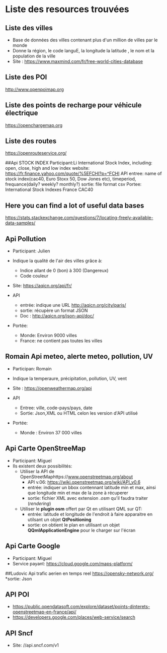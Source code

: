 # Liste des resources trouvées 

## Liste des villes 

- Base de données des villes contenant plus d'un million de villes par le monde
- Donne la région, le code languE, la longitude la latitude , le nom et la population de la ville
- Site : https://www.maxmind.com/fr/free-world-cities-database

## Liste des POI 

http://www.openpoimap.org

## Liste des points de recharge pour véhicule électrique 

https://openchargemap.org

## Liste des routes 

https://openrouteservice.org/


##Api STOCK INDEX
Participant:Li
International Stock Index, including: open, close, high and low index
website: https://fr.finance.yahoo.com/quote/%5EFCHI?p=^FCHI
API
entree: name of stock index(cac40, Euro Stoxx 50, Dow Jones etc), timeperiod, frequance(daily? weekly? monthly?)
sortie: file format csv
Portee:
International Stock Indexes
France CAC40





## Here you can find a lot of useful data bases
https://stats.stackexchange.com/questions/7/locating-freely-available-data-samples/ 



## Api Pollution

- Participant: Julien
- Indique la qualité de l'air des villes grâce à:
  - Indice allant de 0 (bon) à 300 (Dangereux)
  - Code couleur
- Site: https://aqicn.org/api/fr/

- API
  - entrée: indique une URL http://aqicn.org/city/paris/
  - sortie: récupère un format JSON
  - Doc : http://aqicn.org/json-api/doc/
- Portée:
  - Monde: Environ 9000 villes
  - France: ne contient pas toutes les villes

## Romain Api meteo, alerte meteo, pollution, UV
- Participan: Romain
- Indique la temperaure, précipitation, pollution, UV, vent
- Site : https://openweathermap.org/api

- API
  - Entree: ville, code-pays/pays, date
  - Sortie: Json,XML ou HTML celon les version d'API utilisé
- Portée:
  - Monde : Environ 37 000 villes

## Api Carte OpenStreeMap
- Participant: Miguel
- Ils existent deux possibilités:	
  * Utiliser la API de OpenStreetMaphttps://www.openstreetmap.org/about
    - API v.06: https://wiki.openstreetmap.org/wiki/API_v0.6
    - entrée: indiquer un bbox contennant latitude min et max, ainsi que longitude min et max de la zone à récuperer
    - sortie: fichier XML avec extension *.osm* qu'il faudra traiter (*rendering*)
  * Utiliser le **plugin osm** offert par Qt en utilisant QML sur QT:
    - entrée: latitude et longitude de l'endroit à faire apparaitre en utilsant un objet **QtPositioning**
    - sortie: on obtient le plan en utilisant un objet **QQmlApplicationEngine** pour le charger sur l'écran 	

## Api Carte Google
- Participant: Miguel	
- Service payant: https://cloud.google.com/maps-platform/


##Ludovic Api trafic aerien en temps reel
https://opensky-network.org/
*sortie: Json

## API POI

 - https://public.opendatasoft.com/explore/dataset/points-dinterets-openstreetmap-en-france/api/
 - https://developers.google.com/places/web-service/search
	
## API Sncf

 - Site: //api.sncf.com/v1


